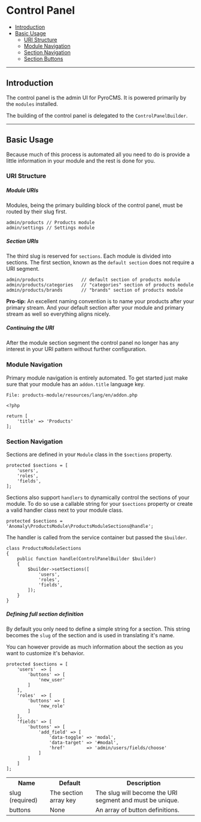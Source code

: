 # Control Panel

- [Introduction](#introduction)
- [Basic Usage](#basic-usage)
	- [URI Structure](#uri-structure)
	- [Module Navigation](#module-navigation)
	- [Section Navigation](#section-navigation)
	- [Section Buttons](#section-buttons)

<hr>

<a name="introduction"></a>
## Introduction

The control panel is the admin UI for PyroCMS. It is powered primarily by the `modules` installed.

The building of the control panel is delegated to the `ControlPanelBuilder`.

<hr>

<a name="basic-usage"></a>
## Basic Usage

Because much of this process is automated all you need to do is provide a little information in your module and the rest is done for you.

<a name="uri-structure"></a>
### URI Structure

##### Module URIs

Modules, being the primary building block of the control panel, must be routed by their slug first.
 
    admin/products // Products module
    admin/settings // Settings module

##### Section URIs

The third slug is reserved for `sections`. Each module is divided into sections. The first section, known as the `default section` does not require a URI segment.

    admin/products              // default section of products module
    admin/products/categories   // "categories" section of products module
    admin/products/brands       // "brands" section of products module

<div class="alert alert-info">
<strong>Pro-tip:</strong> An excellent naming convention is to name your products after your primary stream. And your default section after your module and primary stream as well so everything aligns nicely. 
</div>

##### Continuing the URI

After the module section segment the control panel no longer has any interest in your URI pattern without further configuration.

<a name="module-navigation"></a>
### Module Navigation

Primary module navigation is entirely automated. To get started just make sure that your module has an `addon.title` language key.
 
    File: products-module/resources/lang/en/addon.php
    
    <?php
    
    return [
        'title' => 'Products'
    ];

<a name="section-navigation"></a>
### Section Navigation

Sections are defined in your `Module` class in the `$sections` property. 

    protected $sections = [
        'users',
        'roles',
        'fields',
    ];

Sections also support `handlers` to dynamically control the sections of your module. To do so use a callable string for your `$sections` property or create a valid handler class next to your module class.

    protected $sections = 'Anomaly\ProductsModule\ProductsModuleSections@handle';

The handler is called from the service container but passed the `$builder`.

    class ProductsModuleSections
    {
        public function handle(ControlPanelBuilder $builder)
        {
            $builder->setSections([
                'users',
                'roles',
                'fields',
            ]);
        }
    }

##### Defining full section definition

By default you only need to define a simple string for a section. This string becomes the `slug` of the section and is used in translating it's name.

You can however provide as much information about the section as you want to customize it's behavior.

    protected $sections = [
        'users'  => [
            'buttons' => [
                'new_user'
            ]
        ],
        'roles'  => [
            'buttons' => [
                'new_role'
            ]
        ],
        'fields' => [
            'buttons' => [
                'add_field' => [
                    'data-toggle' => 'modal',
                    'data-target' => '#modal',
                    'href'        => 'admin/users/fields/choose'
                ]
            ]
        ]
    ];

<table class="table table-striped">
    <tr>
        <th>Name</th>
        <th>Default</th>
        <th>Description</th>
    </tr>
    <tr>
        <td>slug (required)</td>
        <td>The section array key</td>
        <td>The slug will become the URI segment and must be unique.</td>
    </tr>
    <tr>
        <td>buttons</td>
        <td>None</td>
        <td>An array of button definitions.</td>
    </tr>
</table>

